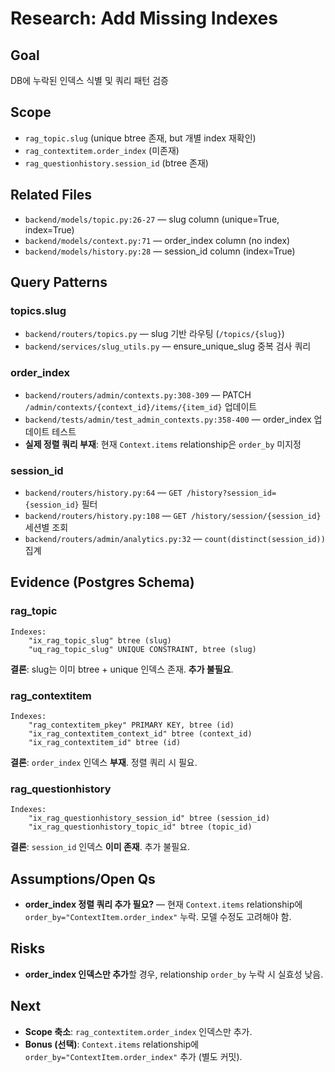 # Research: Add Missing Indexes

## Goal
DB에 누락된 인덱스 식별 및 쿼리 패턴 검증

## Scope
- `rag_topic.slug` (unique btree 존재, but 개별 index 재확인)
- `rag_contextitem.order_index` (미존재)
- `rag_questionhistory.session_id` (btree 존재)

## Related Files
- `backend/models/topic.py:26-27` — slug column (unique=True, index=True)
- `backend/models/context.py:71` — order_index column (no index)
- `backend/models/history.py:28` — session_id column (index=True)

## Query Patterns

### topics.slug
- `backend/routers/topics.py` — slug 기반 라우팅 (`/topics/{slug}`)
- `backend/services/slug_utils.py` — ensure_unique_slug 중복 검사 쿼리

### order_index
- `backend/routers/admin/contexts.py:308-309` — PATCH `/admin/contexts/{context_id}/items/{item_id}` 업데이트
- `backend/tests/admin/test_admin_contexts.py:358-400` — order_index 업데이트 테스트
- **실제 정렬 쿼리 부재**: 현재 `Context.items` relationship은 `order_by` 미지정

### session_id
- `backend/routers/history.py:64` — `GET /history?session_id={session_id}` 필터
- `backend/routers/history.py:108` — `GET /history/session/{session_id}` 세션별 조회
- `backend/routers/admin/analytics.py:32` — `count(distinct(session_id))` 집계

## Evidence (Postgres Schema)

### rag_topic
```
Indexes:
    "ix_rag_topic_slug" btree (slug)
    "uq_rag_topic_slug" UNIQUE CONSTRAINT, btree (slug)
```
**결론**: slug는 이미 btree + unique 인덱스 존재. **추가 불필요**.

### rag_contextitem
```
Indexes:
    "rag_contextitem_pkey" PRIMARY KEY, btree (id)
    "ix_rag_contextitem_context_id" btree (context_id)
    "ix_rag_contextitem_id" btree (id)
```
**결론**: `order_index` 인덱스 **부재**. 정렬 쿼리 시 필요.

### rag_questionhistory
```
Indexes:
    "ix_rag_questionhistory_session_id" btree (session_id)
    "ix_rag_questionhistory_topic_id" btree (topic_id)
```
**결론**: `session_id` 인덱스 **이미 존재**. 추가 불필요.

## Assumptions/Open Qs
- **order_index 정렬 쿼리 추가 필요?** — 현재 `Context.items` relationship에 `order_by="ContextItem.order_index"` 누락. 모델 수정도 고려해야 함.

## Risks
- **order_index 인덱스만 추가**할 경우, relationship `order_by` 누락 시 실효성 낮음.

## Next
- **Scope 축소**: `rag_contextitem.order_index` 인덱스만 추가.
- **Bonus (선택)**: `Context.items` relationship에 `order_by="ContextItem.order_index"` 추가 (별도 커밋).
